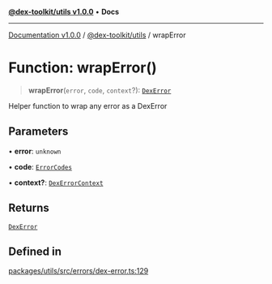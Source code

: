 [**@dex-toolkit/utils v1.0.0**](../README.md) • **Docs**

***

[Documentation v1.0.0](../../../packages.md) / [@dex-toolkit/utils](../README.md) / wrapError

# Function: wrapError()

> **wrapError**(`error`, `code`, `context`?): [`DexError`](../classes/DexError.md)

Helper function to wrap any error as a DexError

## Parameters

• **error**: `unknown`

• **code**: [`ErrorCodes`](../enumerations/ErrorCodes.md)

• **context?**: [`DexErrorContext`](../type-aliases/DexErrorContext.md)

## Returns

[`DexError`](../classes/DexError.md)

## Defined in

[packages/utils/src/errors/dex-error.ts:129](https://github.com/niZmosis/dex-toolkit/blob/3d8b41b44787b30fbea5de3ab4737662ffb61bc8/packages/utils/src/errors/dex-error.ts#L129)
